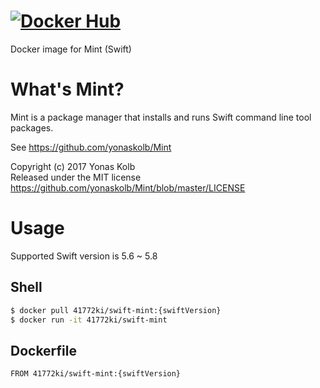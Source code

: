 # [![Docker Hub](http://dockeri.co/image/41772ki/swift-mint)](https://hub.docker.com/r/41772ki/swift-mint)

Docker image for Mint (Swift)

# What's Mint?
Mint is a package manager that installs and runs Swift command line tool packages.

See https://github.com/yonaskolb/Mint

Copyright (c) 2017 Yonas Kolb  
Released under the MIT license  
https://github.com/yonaskolb/Mint/blob/master/LICENSE

# Usage

Supported Swift version is 5.6 ~ 5.8

## Shell

```sh
$ docker pull 41772ki/swift-mint:{swiftVersion}
$ docker run -it 41772ki/swift-mint
```

## Dockerfile

```ruby:Dockerfile
FROM 41772ki/swift-mint:{swiftVersion}
```

